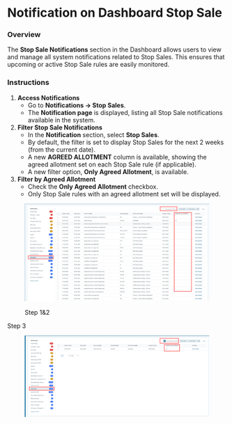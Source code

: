 # Notification on Dashboard Stop Sale

### Overview

The **Stop Sale Notifications** section in the Dashboard allows users to view and manage all system notifications related to Stop Sales. This ensures that upcoming or active Stop Sale rules are easily monitored.

### Instructions

1. **Access Notifications**
   * Go to **Notifications → Stop Sales**.
   * The **Notification page** is displayed, listing all Stop Sale notifications available in the system.
2. **Filter Stop Sale Notifications**
   * In the **Notification** section, select **Stop Sales**.
   * By default, the filter is set to display Stop Sales for the next 2 weeks (from the current date).
   * A new **AGREED ALLOTMENT** column is available, showing the agreed allotment set on each Stop Sale rule (if applicable).
   * A new filter option, **Only Agreed Allotment**, is available.
3. **Filter by Agreed Allotment**
   * Check the **Only Agreed Allotment** checkbox.
   * Only Stop Sale rules with an agreed allotment set will be displayed.

<figure><img src="../.gitbook/assets/image (174).png" alt=""><figcaption><p>Step 1&#x26;2</p></figcaption></figure>

Step 3

<figure><img src="../.gitbook/assets/image (175).png" alt=""><figcaption></figcaption></figure>
